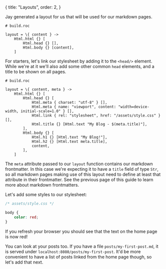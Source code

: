 {
    title: "Layouts",
    order: 2,
}

Jay generated a layout for us that will be used for our markdown pages.

```roc
# build.roc

layout = \{ content } ->
    Html.html {} [
        Html.head {} [],
        Html.body {} [content],
    ]
```

For starters, let's link our stylesheet by adding it to the `<head/>` element.
While we're at it we'll also add some other common `head` elements, and a title to be shown on all pages.

```roc
# build.roc

layout = \{ content, meta } ->
    Html.html {} [
        Html.head {} [
            Html.meta { charset: "utf-8" } [],
            Html.meta { name: "viewport", content: "width=device-width, initial-scale=1.0" } [],
            Html.link { rel: "stylesheet", href: "/assets/style.css" } [],
            Html.title {} [Html.text "My Blog - $(meta.title)"],
        ],
        Html.body {} [
            Html.h1 {} [Html.text "My Blog!"],
            Html.h2 {} [Html.text meta.title],
            content,
        ],
    ]
```

The `meta` attribute passed to our `layout` function contains our markdown frontmatter.
In this case we're expecting it to have a `title` field of type `Str`, so all markdown pages making use of this layout need to define at least that attribute in their frontmatter.
See the previous page of this guide to learn more about markdown frontmatters.

Let's add some styles to our stylesheet:

```css
/* assets/style.css */

body {
    color: red;
}
```

If you refresh your browser you should see that the text on the home page is now red!

You can look at your posts too.
If you have a file `posts/my-first-post.md`, it is served under `localhost:8080/posts/my-first-post`.
It'd be more convenient to have a list of posts linked from the home page though, so let's add that next.
